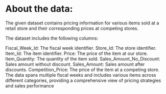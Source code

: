 # About the data:

The given dataset contains pricing information for various items sold at a retail store and their corresponding prices at competing stores. 

The dataset includes the following columns:

Fiscal_Week_Id: The fiscal week identifier.
Store_Id: The store identifier.
Item_Id: The item identifier.
Price: The price of the item at our store.
Item_Quantity: The quantity of the item sold.
Sales_Amount_No_Discount: Sales amount without discount.
Sales_Amount: Sales amount after discounts.
Competition_Price: The price of the item at a competing store.
The data spans multiple fiscal weeks and includes various items across different categories, providing a comprehensive view of pricing strategies and sales performance
